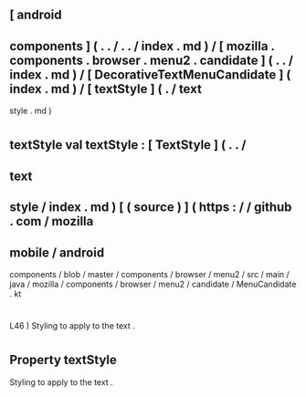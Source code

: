 [
android
-
components
]
(
.
.
/
.
.
/
index
.
md
)
/
[
mozilla
.
components
.
browser
.
menu2
.
candidate
]
(
.
.
/
index
.
md
)
/
[
DecorativeTextMenuCandidate
]
(
index
.
md
)
/
[
textStyle
]
(
.
/
text
-
style
.
md
)
#
textStyle
val
textStyle
:
[
TextStyle
]
(
.
.
/
-
text
-
style
/
index
.
md
)
[
(
source
)
]
(
https
:
/
/
github
.
com
/
mozilla
-
mobile
/
android
-
components
/
blob
/
master
/
components
/
browser
/
menu2
/
src
/
main
/
java
/
mozilla
/
components
/
browser
/
menu2
/
candidate
/
MenuCandidate
.
kt
#
L46
)
Styling
to
apply
to
the
text
.
#
#
#
Property
textStyle
-
Styling
to
apply
to
the
text
.

